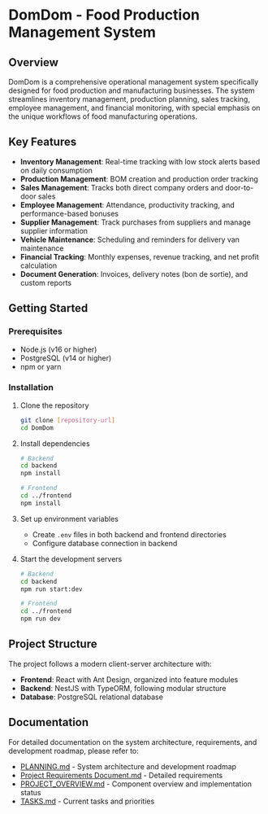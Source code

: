 # DomDom - Food Production Management System

## Overview

DomDom is a comprehensive operational management system specifically designed for food production and manufacturing businesses. The system streamlines inventory management, production planning, sales tracking, employee management, and financial monitoring, with special emphasis on the unique workflows of food manufacturing operations.

## Key Features

- **Inventory Management**: Real-time tracking with low stock alerts based on daily consumption
- **Production Management**: BOM creation and production order tracking
- **Sales Management**: Tracks both direct company orders and door-to-door sales
- **Employee Management**: Attendance, productivity tracking, and performance-based bonuses
- **Supplier Management**: Track purchases from suppliers and manage supplier information
- **Vehicle Maintenance**: Scheduling and reminders for delivery van maintenance
- **Financial Tracking**: Monthly expenses, revenue tracking, and net profit calculation
- **Document Generation**: Invoices, delivery notes (bon de sortie), and custom reports

## Getting Started

### Prerequisites

- Node.js (v16 or higher)
- PostgreSQL (v14 or higher)
- npm or yarn

### Installation

1. Clone the repository
   ```bash
   git clone [repository-url]
   cd DomDom
   ```

2. Install dependencies
   ```bash
   # Backend
   cd backend
   npm install

   # Frontend
   cd ../frontend
   npm install
   ```

3. Set up environment variables
   - Create `.env` files in both backend and frontend directories
   - Configure database connection in backend

4. Start the development servers
   ```bash
   # Backend
   cd backend
   npm run start:dev

   # Frontend
   cd ../frontend
   npm run dev
   ```

## Project Structure

The project follows a modern client-server architecture with:

- **Frontend**: React with Ant Design, organized into feature modules
- **Backend**: NestJS with TypeORM, following modular structure
- **Database**: PostgreSQL relational database

## Documentation

For detailed documentation on the system architecture, requirements, and development roadmap, please refer to:

- [PLANNING.md](./PLANNING.md) - System architecture and development roadmap
- [Project Requirements Document.md](./Project%20Requirements%20Document.md) - Detailed requirements
- [PROJECT_OVERVIEW.md](./PROJECT_OVERVIEW.md) - Component overview and implementation status
- [TASKS.md](./TASKS.md) - Current tasks and priorities